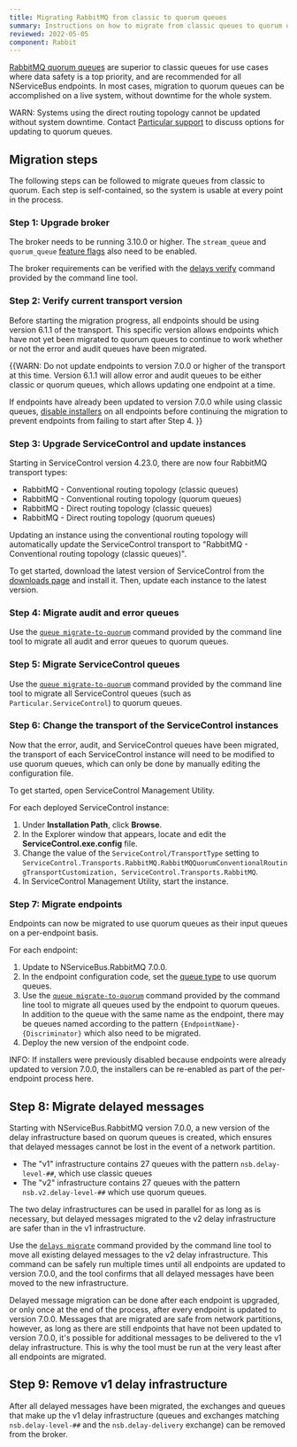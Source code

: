 ```yaml
---
title: Migrating RabbitMQ from classic to quorum queues
summary: Instructions on how to migrate from classic queues to quorum queues
reviewed: 2022-05-05
component: Rabbit
---
```


[RabbitMQ quorum queues](https://www.rabbitmq.com/quorum-queues.html) are superior to classic queues for use cases where data safety is a top priority, and are recommended for all NServiceBus endpoints. In most cases, migration to quorum queues can be accomplished on a live system, without downtime for the whole system.

WARN: Systems using the direct routing topology cannot be updated without system downtime. Contact [Particular support](https://particular.net/support) to discuss options for updating to quorum queues.

## Migration steps

The following steps can be followed to migrate queues from classic to quorum. Each step is self-contained, so the system is usable at every point in the process.

### Step 1: Upgrade broker

The broker needs to be running 3.10.0 or higher. The `stream_queue` and `quorum_queue` [feature flags](https://www.rabbitmq.com/feature-flags.html) also need to be enabled.

The broker requirements can be verified with the [delays verify](/transports/rabbitmq/operations-scripting.md#delays-verify) command provided by the command line tool.

### Step 2: Verify current transport version

Before starting the migration progress, all endpoints should be using version 6.1.1 of the transport. This specific version allows endpoints which have not yet been migrated to quorum queues to continue to work whether or not the error and audit queues have been migrated.

{{WARN: 
Do not update endpoints to version 7.0.0 or higher of the transport at this time. Version 6.1.1 will allow error and audit queues to be either classic or quorum queues, which allows updating one endpoint at a time.

If endpoints have already been updated to version 7.0.0 while using classic queues, [disable installers](/nservicebus/operations/installers.md) on all endpoints before continuing the migration to prevent endpoints from failing to start after Step 4.
}}

### Step 3: Upgrade ServiceControl and update instances

Starting in ServiceControl version 4.23.0, there are now four RabbitMQ transport types:

* RabbitMQ - Conventional routing topology (classic queues)
* RabbitMQ - Conventional routing topology (quorum queues)
* RabbitMQ - Direct routing topology (classic queues)
* RabbitMQ - Direct routing topology (quorum queues)

Updating an instance using the conventional routing topology will automatically update the ServiceControl transport to "RabbitMQ - Conventional routing topology (classic queues)". 

To get started, download the latest version of ServiceControl from the [downloads page](https://particular.net/downloads) and install it. Then, update each instance to the latest version.

### Step 4: Migrate audit and error queues

Use the [`queue migrate-to-quorum`](/transports/rabbitmq/operations-scripting.md#queue-migrate-to-quorum) command provided by the command line tool to migrate all audit and error queues to quorum queues.

### Step 5: Migrate ServiceControl queues

Use the [`queue migrate-to-quorum`](/transports/rabbitmq/operations-scripting.md#queue-migrate-to-quorum) command provided by the command line tool to migrate all ServiceControl queues (such as `Particular.ServiceControl`) to quorum queues.

### Step 6: Change the transport of the ServiceControl instances

Now that the error, audit, and ServiceControl queues have been migrated, the transport of each ServiceControl instance will need to be modified to use quorum queues, which can only be done by manually editing the configuration file.

To get started, open ServiceControl Management Utility.

For each deployed ServiceControl instance:

1. Under **Installation Path**, click **Browse**.
1. In the Explorer window that appears, locate and edit the **ServiceControl.exe.config** file.
1. Change the value of the `ServiceControl/TransportType` setting to `ServiceControl.Transports.RabbitMQ.RabbitMQQuorumConventionalRoutingTransportCustomization, ServiceControl.Transports.RabbitMQ`.
1. In ServiceControl Management Utility, start the instance.

### Step 7: Migrate endpoints

Endpoints can now be migrated to use quorum queues as their input queues on a per-endpoint basis.

For each endpoint:

1. Update to NServiceBus.RabbitMQ 7.0.0.
1. In the endpoint configuration code, set the [queue type](/transports/rabbitmq/routing-topology.md#controlling-queue-type) to use quorum queues.
1. Use the [`queue migrate-to-quorum`](/transports/rabbitmq/operations-scripting.md#queue-migrate-to-quorum) command provided by the command line tool to migrate all queues used by the endpoint to quorum queues. In addition to the queue with the same name as the endpoint, there may be queues named according to the pattern `{EndpointName}-{Discriminator}` which also need to be migrated.
1. Deploy the new version of the endpoint code.

INFO: If installers were previously disabled because endpoints were already updated to version 7.0.0, the installers can be re-enabled as part of the per-endpoint process here.

## Step 8: Migrate delayed messages

Starting with NServiceBus.RabbitMQ version 7.0.0, a new version of the delay infrastructure based on quorum queues is created, which ensures that delayed messages cannot be lost in the event of a network partition.

* The "v1" infrastructure contains 27 queues with the pattern `nsb.delay-level-##`, which use classic queues
* The "v2" infrastructure contains 27 queues with the pattern `nsb.v2.delay-level-##` which use quorum queues.

The two delay infrastructures can be used in parallel for as long as is necessary, but delayed messages migrated to the v2 delay infrastructure are safer than in the v1 infrastructure.

Use the [`delays migrate`](/transports/rabbitmq/operations-scripting.md#delays-migrate) command provided by the command line tool to move all existing delayed messages to the v2 delay infrastructure. This command can be safely run multiple times until all endpoints are updated to version 7.0.0, and the tool confirms that all delayed messages have been moved to the new infrastructure.

Delayed message migration can be done after each endpoint is upgraded, or only once at the end of the process, after every endpoint is updated to version 7.0.0. Messages that are migrated are safe from network partitions, however, as long as there are still endpoints that have not been updated to version 7.0.0, it's possible for additional messages to be delivered to the v1 delay infrastructure. This is why the tool must be run at the very least after all endpoints are migrated.

## Step 9: Remove v1 delay infrastructure

After all delayed messages have been migrated, the exchanges and queues that make up the v1 delay infrastructure (queues and exchanges matching `nsb.delay-level-##` and the `nsb.delay-delivery` exchange) can be removed from the broker.
